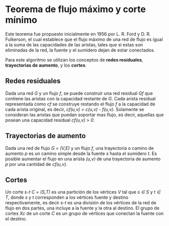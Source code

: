 # Teorema de flujo máximo y corte mínimo

Este teorema fue propuesto inicialmente en 1956 por L. R. Ford y D. R. Fulkerson, el cual establece que el flujo máximo de una red de flujo es igual a la suma de las capacidades de las aristas, tales que si estas son eliminadas de la red, la fuente y el sumidero dejan de estar conectados.



Para este algoritmo se utilizan los conceptos de **redes residuales**, **trayectorias de aumento**, y los **cortes**.



## Redes residuales

Dada una red *G* y un flujo *f*, se puede construir una red residual *Gf* que contiene las aristas con la capacidad restante de *G*. Cada arista residual representada como *cf* se construye restando el flujo *f* a la capacidad de cada arista original, es decir, *cf(u,v) = c(u,v) - f(u,v)*. Solamente se consideran las aristas que puedan soportar mas flujo, es decir, aquellas que posean una capacidad residual *cf(u,v) > 0*.



## Trayectorias de aumento

Dada una red de flujo *G = (V,E)* y un flujo *f*, una trayectoria o camino de aumento *p* es un camino simple desde la fuente *s* hasta el sumidero *t*. Es posible aumentar el flujo en una arista *(u,v)* de una trayectoria de aumento *p* por una cantidad de *cf(u,v)*.



## Cortes

Un corte *s-t* *C = (S,T)* es una partición de los vértices *V* tal que *s ∈ S* y *t ∈ T*, donde *s* y *t* corresponden a los vértices fuente y destino respectivamente, es decir *s-t* es una división de los vértices de la red de flujo en dos partes, una incluye a la fuente y la otra al destino. El grupo de cortes *Xc* de un corte *C* es un grupo de vértices que conectan la fuente con el destino.

